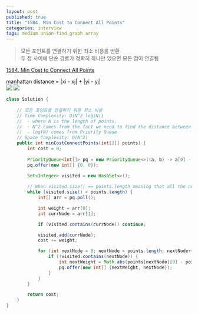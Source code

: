 ```yaml
---
layout: post
published: true
title: "1584. Min Cost to Connect All Points"
categories: interview
tags: medium union-find graph array
---
```


> 모든 포인트를 연결하기 위한 최소 비용을 반환  
> 두 점 사이에 단순 경로가 정확히 하나만 있으면 모든 점이 연결됨  

[1584. Min Cost to Connect All Points](https://leetcode.com/problems/min-cost-to-connect-all-points/)

manhattan distance = |xi - xj| + |yi - yj|  
![](https://assets.leetcode.com/uploads/2020/08/26/d.png) ![](https://assets.leetcode.com/uploads/2020/08/26/c.png)

```java
class Solution {
        
    // 모든 포인트를 연결하기 위한 최소 비용
    // Time Complexity: O(N^2 log(N)) 
    //  - where N is the length of points. 
    //  - N^2 comes from the fact we need to find the distance between a currNode and every other node to pick the shortest distance. 
    //  - log(N) comes from Priority Queue
    // Space Complexity: O(N^2)
    public int minCostConnectPoints(int[][] points) {
        int cost = 0;
        
        PriorityQueue<int[]> pq = new PriorityQueue<>((a, b) -> a[0] - b[0]); // edge weight, the index of next node
        pq.offer(new int[] {0, 0});
        
        Set<Integer> visited = new HashSet<>();

        // When visited.size() == points.length meaning that all the nodes has been connected.
        while (visited.size() < points.length) {
            int[] arr = pq.poll();

            int weight = arr[0];
            int currNode = arr[1];

            if (visited.contains(currNode)) continue;

            visited.add(currNode);
            cost += weight;

            for (int nextNode = 0; nextNode < points.length; nextNode++) {
                if (!visited.contains(nextNode)) {
                    int nextWeight = Math.abs(points[nextNode][0] - points[currNode][0]) + Math.abs(points[nextNode][1] - points[currNode][1]);
                    pq.offer(new int[] {nextWeight, nextNode});
                }
            }
        }

        return cost;
    }
}
```
